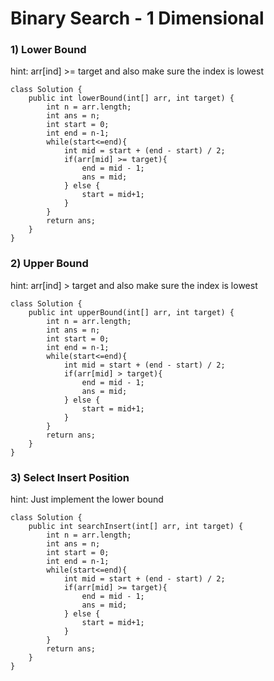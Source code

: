 # Binary Search - 1 Dimensional
### 1) Lower Bound
hint: arr[ind] >= target and also make sure the index is lowest
```
class Solution {
    public int lowerBound(int[] arr, int target) {
        int n = arr.length;
        int ans = n;
        int start = 0;
        int end = n-1;
        while(start<=end){
            int mid = start + (end - start) / 2;
            if(arr[mid] >= target){
                end = mid - 1;
                ans = mid;
            } else {
                start = mid+1;
            }
        }
        return ans;
    }
}
```
### 2) Upper Bound
hint: arr[ind] > target and also make sure the index is lowest
```
class Solution {
    public int upperBound(int[] arr, int target) {
        int n = arr.length;
        int ans = n;
        int start = 0;
        int end = n-1;
        while(start<=end){
            int mid = start + (end - start) / 2;
            if(arr[mid] > target){
                end = mid - 1;
                ans = mid;
            } else {
                start = mid+1;
            }
        }
        return ans;
    }
}
```
### 3) Select Insert Position
hint: Just implement the lower bound
```
class Solution {
    public int searchInsert(int[] arr, int target) {
        int n = arr.length;
        int ans = n;
        int start = 0;
        int end = n-1;
        while(start<=end){
            int mid = start + (end - start) / 2;
            if(arr[mid] >= target){
                end = mid - 1;
                ans = mid;
            } else {
                start = mid+1;
            }
        }
        return ans;
    }
}
```
